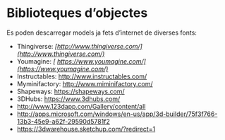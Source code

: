 # Biblioteques d’objectes

Es poden descarregar models ja fets d’internet de diverses fonts:

- Thingiverse:  _[http://www.thingiverse.com/](http://www.thingiverse.com/)_
- Youmagine: _[ https://www.youmagine.com/](https://www.youmagine.com/)_
- Instructables: http://www.instructables.com/
- Myminifactory: http://www.miminifactory.com/
- Shapeways: https://shapeways.com/
- 3DHubs: https://www.3dhubs.com/
- http://www.123dapp.com/Gallery/content/all
- http://apps.microsoft.com/windows/en-us/app/3d-builder/75f3f766-13b3-45e9-a62f-29590d5781f2
- https://3dwarehouse.sketchup.com/?redirect=1
